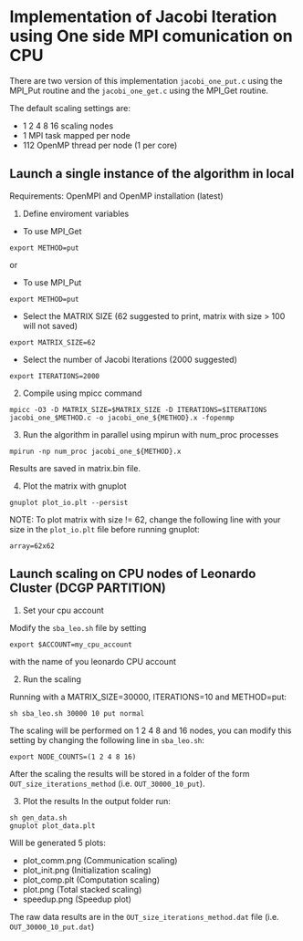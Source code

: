 # Implementation of Jacobi Iteration using One side MPI comunication on CPU

There are two version of this implementation `jacobi_one_put.c` using the MPI_Put routine and the `jacobi_one_get.c` using the 
MPI_Get routine.

The default scaling settings are:
- 1 2 4 8 16 scaling nodes
- 1 MPI task mapped per node
- 112 OpenMP thread per node (1 per core)

## Launch a single instance of the algorithm in local 

Requirements: OpenMPI and OpenMP installation (latest)

1) Define enviroment variables

- To use MPI_Get
```
export METHOD=put
```
or 
- To use MPI_Put

```
export METHOD=put
```
- Select the MATRIX SIZE (62 suggested to print, matrix with size > 100 will not saved)
```
export MATRIX_SIZE=62
```

- Select the number of Jacobi Iterations (2000 suggested)
```
export ITERATIONS=2000
```

2) Compile using mpicc command
```
mpicc -O3 -D MATRIX_SIZE=$MATRIX_SIZE -D ITERATIONS=$ITERATIONS jacobi_one_$METHOD.c -o jacobi_one_${METHOD}.x -fopenmp

```
3) Run the algorithm in parallel using mpirun with num_proc processes
```
mpirun -np num_proc jacobi_one_${METHOD}.x
```
Results are saved in matrix.bin file.

4) Plot the matrix with gnuplot
```
gnuplot plot_io.plt --persist
```
NOTE: To plot matrix with size != 62, change the following line with your size in the `plot_io.plt` file before running gnuplot:

```
array=62x62
```

## Launch scaling on CPU nodes of Leonardo Cluster (DCGP PARTITION)

1) Set your cpu account

Modify the `sba_leo.sh` file by setting 
```
export $ACCOUNT=my_cpu_account
```
with the name of you leonardo CPU account

2) Run the scaling

Running with a MATRIX_SIZE=30000, ITERATIONS=10 and METHOD=put:
```
sh sba_leo.sh 30000 10 put normal
```

The scaling will be performed on 1 2 4 8 and 16 nodes, you can modify this setting by changing the following line in `sba_leo.sh`:
```
export NODE_COUNTS=(1 2 4 8 16)
```

After the scaling the results will be stored in a folder of the form `OUT_size_iterations_method` (i.e. `OUT_30000_10_put`).

3) Plot the results
In the output folder run:
  ```
  sh gen_data.sh
  gnuplot plot_data.plt
  ```
Will be generated 5 plots:
- plot_comm.png (Communication scaling)
- plot_init.png (Initialization scaling)
- plot_comp.plt (Computation scaling)
- plot.png (Total stacked scaling)
- speedup.png (Speedup plot)

The raw data results are in the `OUT_size_iterations_method.dat` file (i.e. `OUT_30000_10_put.dat`)

























